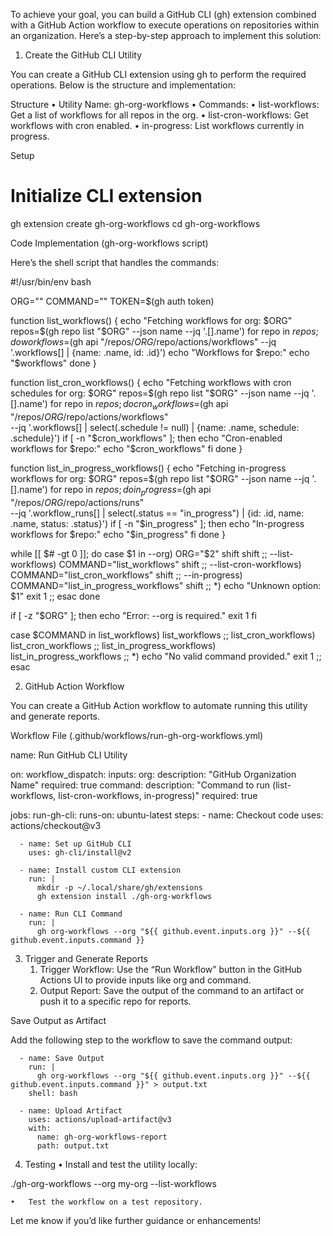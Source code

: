 To achieve your goal, you can build a GitHub CLI (gh) extension combined with a GitHub Action workflow to execute operations on repositories within an organization. Here’s a step-by-step approach to implement this solution:

1. Create the GitHub CLI Utility

You can create a GitHub CLI extension using gh to perform the required operations. Below is the structure and implementation:

Structure
	•	Utility Name: gh-org-workflows
	•	Commands:
	•	list-workflows: Get a list of workflows for all repos in the org.
	•	list-cron-workflows: Get workflows with cron enabled.
	•	in-progress: List workflows currently in progress.

Setup

# Initialize CLI extension
gh extension create gh-org-workflows
cd gh-org-workflows

Code Implementation (gh-org-workflows script)

Here’s the shell script that handles the commands:

#!/usr/bin/env bash

ORG=""
COMMAND=""
TOKEN=$(gh auth token)

function list_workflows() {
  echo "Fetching workflows for org: $ORG"
  repos=$(gh repo list "$ORG" --json name --jq '.[].name')
  for repo in $repos; do
    workflows=$(gh api "/repos/$ORG/$repo/actions/workflows" --jq '.workflows[] | {name: .name, id: .id}')
    echo "Workflows for $repo:"
    echo "$workflows"
  done
}

function list_cron_workflows() {
  echo "Fetching workflows with cron schedules for org: $ORG"
  repos=$(gh repo list "$ORG" --json name --jq '.[].name')
  for repo in $repos; do
    cron_workflows=$(gh api "/repos/$ORG/$repo/actions/workflows" \
      --jq '.workflows[] | select(.schedule != null) | {name: .name, schedule: .schedule}')
    if [ -n "$cron_workflows" ]; then
      echo "Cron-enabled workflows for $repo:"
      echo "$cron_workflows"
    fi
  done
}

function list_in_progress_workflows() {
  echo "Fetching in-progress workflows for org: $ORG"
  repos=$(gh repo list "$ORG" --json name --jq '.[].name')
  for repo in $repos; do
    in_progress=$(gh api "/repos/$ORG/$repo/actions/runs" \
      --jq '.workflow_runs[] | select(.status == "in_progress") | {id: .id, name: .name, status: .status}')
    if [ -n "$in_progress" ]; then
      echo "In-progress workflows for $repo:"
      echo "$in_progress"
    fi
  done
}

while [[ $# -gt 0 ]]; do
  case $1 in
    --org)
      ORG="$2"
      shift
      shift
      ;;
    --list-workflows)
      COMMAND="list_workflows"
      shift
      ;;
    --list-cron-workflows)
      COMMAND="list_cron_workflows"
      shift
      ;;
    --in-progress)
      COMMAND="list_in_progress_workflows"
      shift
      ;;
    *)
      echo "Unknown option: $1"
      exit 1
      ;;
  esac
done

if [ -z "$ORG" ]; then
  echo "Error: --org is required."
  exit 1
fi

case $COMMAND in
  list_workflows)
    list_workflows
    ;;
  list_cron_workflows)
    list_cron_workflows
    ;;
  list_in_progress_workflows)
    list_in_progress_workflows
    ;;
  *)
    echo "No valid command provided."
    exit 1
    ;;
esac

2. GitHub Action Workflow

You can create a GitHub Action workflow to automate running this utility and generate reports.

Workflow File (.github/workflows/run-gh-org-workflows.yml)

name: Run GitHub CLI Utility

on:
  workflow_dispatch:
    inputs:
      org:
        description: "GitHub Organization Name"
        required: true
      command:
        description: "Command to run (list-workflows, list-cron-workflows, in-progress)"
        required: true

jobs:
  run-gh-cli:
    runs-on: ubuntu-latest
    steps:
      - name: Checkout code
        uses: actions/checkout@v3

      - name: Set up GitHub CLI
        uses: gh-cli/install@v2

      - name: Install custom CLI extension
        run: |
          mkdir -p ~/.local/share/gh/extensions
          gh extension install ./gh-org-workflows

      - name: Run CLI Command
        run: |
          gh org-workflows --org "${{ github.event.inputs.org }}" --${{ github.event.inputs.command }}

3. Trigger and Generate Reports
	1.	Trigger Workflow:
Use the “Run Workflow” button in the GitHub Actions UI to provide inputs like org and command.
	2.	Output Report:
Save the output of the command to an artifact or push it to a specific repo for reports.

Save Output as Artifact

Add the following step to the workflow to save the command output:

      - name: Save Output
        run: |
          gh org-workflows --org "${{ github.event.inputs.org }}" --${{ github.event.inputs.command }}" > output.txt
        shell: bash

      - name: Upload Artifact
        uses: actions/upload-artifact@v3
        with:
          name: gh-org-workflows-report
          path: output.txt

4. Testing
	•	Install and test the utility locally:

./gh-org-workflows --org my-org --list-workflows


	•	Test the workflow on a test repository.

Let me know if you’d like further guidance or enhancements!
